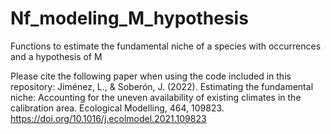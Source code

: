 # Nf_modeling_M_hypothesis
 Functions to estimate the fundamental niche of a species with occurrences and a hypothesis of M

Please cite the following paper when using the code included in this repository:
Jiménez, L., & Soberón, J. (2022). Estimating the fundamental niche: Accounting for the uneven availability of existing climates in the calibration area. Ecological Modelling, 464, 109823. https://doi.org/10.1016/j.ecolmodel.2021.109823
